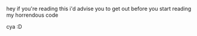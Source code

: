 hey if you're reading this i'd advise you to get out before you start reading my horrendous code

cya :D